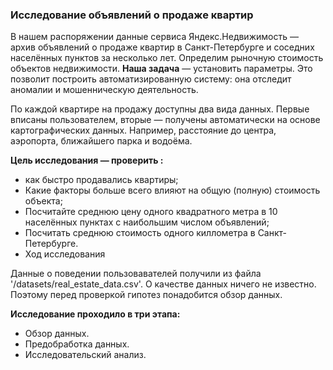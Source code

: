 ### Исследование объявлений о продаже квартир
В нашем распоряжении данные сервиса Яндекс.Недвижимость — архив объявлений о продаже квартир в Санкт-Петербурге и соседних населённых пунктов за несколько лет. Определим рыночную стоимость объектов недвижимости.
**Наша задача** — установить параметры. Это позволит построить автоматизированную систему: она отследит аномалии и мошенническую деятельность.

По каждой квартире на продажу доступны два вида данных. Первые вписаны пользователем, вторые — получены автоматически на основе картографических данных. Например, расстояние до центра, аэропорта, ближайшего парка и водоёма.

**Цель исследования — проверить :**

- как быстро продавались квартиры;
- Какие факторы больше всего влияют на общую (полную) стоимость объекта;
- Посчитайте среднюю цену одного квадратного метра в 10 населённых пунктах с наибольшим числом объявлений;
- Посчитать среднюю стоимость одного киллометра в Санкт-Петербурге.
- Ход исследования

Данные о поведении пользовавателей получили из файла '/datasets/real_estate_data.csv'. О качестве данных ничего не известно. Поэтому перед проверкой гипотез понадобится обзор данных.

**Исследование проходило в три этапа:**
- Обзор данных.
- Предобработка данных.
- Исследовательский анализ.
